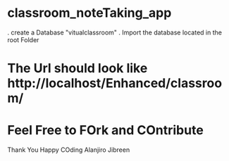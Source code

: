 # classroom_noteTaking_app
.  create a Database "vitualclassroom"
.  Import the database located in the root Folder 
#    The Url should look like http://localhost/Enhanced/classroom/
#   Feel Free to FOrk and COntribute   
Thank You 
Happy COding
Alanjiro Jibreen   
